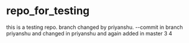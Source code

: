 # repo_for_testing

this is a testing repo.
branch changed by priyanshu. --commit in branch  priyanshu and changed in priyanshu and again
added in master
3
4
